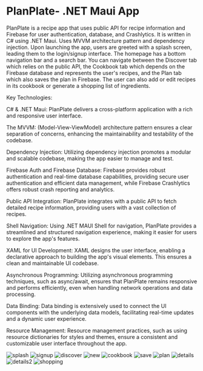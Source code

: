# PlanPlate- .NET Maui App
PlanPlate is a recipe app that uses public API for recipe information and Firebase for user authentication, database, and Crashlytics. It is written in C# using .NET Maui. Uses MVVM architecture pattern and dependency injection. Upon launching the app, users are greeted with a splash screen, leading them to the login/signup interface. The homepage has a bottom navigation bar and a search bar. You can navigate between the Discover tab which relies on the public API, the Cookbook tab which depends on the Firebase database and represents the user's recipes, and the Plan tab which also saves the plan in Firebase. The user can also add or edit recipes in its cookbook or generate a shopping list of ingredients. 

Key Technologies:

C# & .NET Maui: PlanPlate delivers a cross-platform application with a rich and responsive user interface.

The MVVM: (Model-View-ViewModel) architecture pattern ensures a clear separation of concerns, enhancing the maintainability and testability of the codebase.

Dependency Injection: Utilizing dependency injection promotes a modular and scalable codebase, making the app easier to manage and test.

Firebase Auth and Firebase Database: Firebase provides robust authentication and real-time database capabilities, providing secure user authentication and efficient data management, while Firebase Crashlytics offers robust crash reporting and analytics.

Public API Integration: PlanPlate integrates with a public API to fetch detailed recipe information, providing users with a vast collection of recipes.

Shell Navigation: Using .NET MAUI Shell for navigation, PlanPlate provides a streamlined and structured navigation experience, making it easier for users to explore the app's features.

XAML for UI Development: XAML designs the user interface, enabling a declarative approach to building the app's visual elements. This ensures a clean and maintainable UI codebase.

Asynchronous Programming: Utilizing asynchronous programming techniques, such as async/await, ensures that PlanPlate remains responsive and performs efficiently, even when handling network operations and data processing.

Data Binding: Data binding is extensively used to connect the UI components with the underlying data models, facilitating real-time updates and a dynamic user experience.

Resource Management: Resource management practices, such as using resource dictionaries for styles and themes, ensure a consistent and customizable user interface throughout the app.

![splash](https://github.com/Kris-glitch/PlanPlate/assets/78586563/672160eb-14e3-4651-9852-4ca3fcc60bd0)
![signup](https://github.com/Kris-glitch/PlanPlate/assets/78586563/a1ee05a5-a3e4-4c38-b143-d7fa0e5de4b0)
![discover](https://github.com/Kris-glitch/PlanPlate/assets/78586563/97094d95-cc77-47f4-98d9-42b3464431d1)
![new](https://github.com/Kris-glitch/PlanPlate/assets/78586563/4dd5a96b-8319-4b0c-a151-bc52e03c021e)
![cookbook](https://github.com/Kris-glitch/PlanPlate/assets/78586563/df9e613a-7ddd-4e51-bd0c-75de37ff2b90)
![save](https://github.com/Kris-glitch/PlanPlate/assets/78586563/e87cb73b-bcb8-4ea5-b73e-0c9daec8bfc9)
![plan](https://github.com/Kris-glitch/PlanPlate/assets/78586563/69cf7aab-cffc-4ea9-9be7-e01044644231)
![details](https://github.com/Kris-glitch/PlanPlate/assets/78586563/8a806d27-3ff8-42c2-a077-50776caf8993)
![details2](https://github.com/Kris-glitch/PlanPlate/assets/78586563/0fe3f893-18af-493f-bcc5-64b96b41cc09)
![shopping](https://github.com/Kris-glitch/PlanPlate/assets/78586563/29c4ebab-0881-4c5d-85a8-1c5343d3bade)
